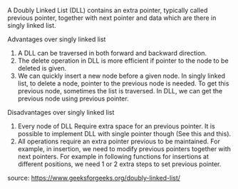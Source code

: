A Doubly Linked List (DLL) contains an extra pointer, typically called previous pointer, together with next pointer and data which are 
there in singly linked list.

Advantages over singly linked list
1) A DLL can be traversed in both forward and backward direction.
2) The delete operation in DLL is more efficient if pointer to the node to be deleted is given.
3) We can quickly insert a new node before a given node.
In singly linked list, to delete a node, pointer to the previous node is needed. To get this previous node, sometimes the list is traversed.
In DLL, we can get the previous node using previous pointer.



Disadvantages over singly linked list
1) Every node of DLL Require extra space for an previous pointer. It is possible to implement DLL with single pointer though (See this and 
this).
2) All operations require an extra pointer previous to be maintained. For example, in insertion, we need to modify previous pointers 
together with next pointers. For example in following functions for insertions at different positions, we need 1 or 2 extra steps to set 
previous pointer.

source: https://www.geeksforgeeks.org/doubly-linked-list/
